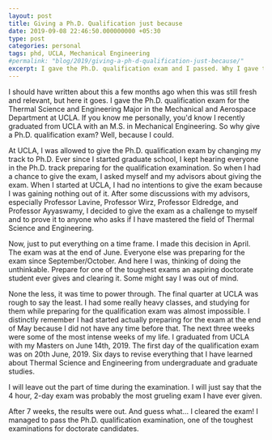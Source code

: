 ```yaml
---
layout: post
title: Giving a Ph.D. Qualification just because
date: 2019-09-08 22:46:50.000000000 +05:30
type: post
categories: personal
tags: phd, UCLA, Mechanical Engineering
#permalink: "blog/2019/giving-a-ph-d-qualification-just-because/"
excerpt: I gave the Ph.D. qualification exam and I passed. Why I gave the exam? I don't know.
---
```


I should have written about this a few months ago when this was still fresh and relevant, but here it goes. I gave the Ph.D. qualification exam for the Thermal Science and Engineering Major in the Mechanical and Aerospace Department at UCLA. If you know me personally, you'd know I recently graduated from UCLA with an M.S. in Mechanical Engineering. So why give a Ph.D. qualification exam? Well, because I could.

At UCLA, I was allowed to give the Ph.D. qualification exam by changing my track to Ph.D. Ever since I started graduate school, I kept hearing everyone in the Ph.D. track preparing for the qualification examination. So when I had a chance to give the exam, I asked myself and my advisors about giving the exam. When I started at UCLA, I had no intentions to give the exam because I was gaining nothing out of it. After some discussions with my advisors, especially Professor Lavine, Professor Wirz, Professor Eldredge, and Professor Ayyaswamy, I decided to give the exam as a challenge to myself and to prove it to anyone who asks if I have mastered the field of Thermal Science and Engineering.

Now, just to put everything on a time frame. I made this decision in April. The exam was at the end of June. Everyone else was preparing for the exam since September/October. And here I was, thinking of doing the unthinkable. Prepare for one of the toughest exams an aspiring doctorate student ever gives and clearing it. Some might say I was out of mind.

None the less, it was time to power through. The final quarter at UCLA was rough to say the least. I had some really heavy classes, and studying for them while preparing for the qualification exam was almost impossible. I distinctly remember I had started actually preparing for the exam at the end of May because I did not have any time before that. The next three weeks were some of the most intense weeks of my life. I graduated from UCLA with my Masters on June 14th, 2019. The first day of the qualification exam was on 20th June, 2019. Six days to revise everything that I have learned about Thermal Science and Engineering from undergraduate and graduate studies.

I will leave out the part of time during the examination. I will just say that the 4 hour, 2-day exam was probably the most grueling exam I have ever given.

After 7 weeks, the results were out. And guess what... I cleared the exam! I managed to pass the Ph.D. qualification examination, one of the toughest examinations for doctorate candidates.
